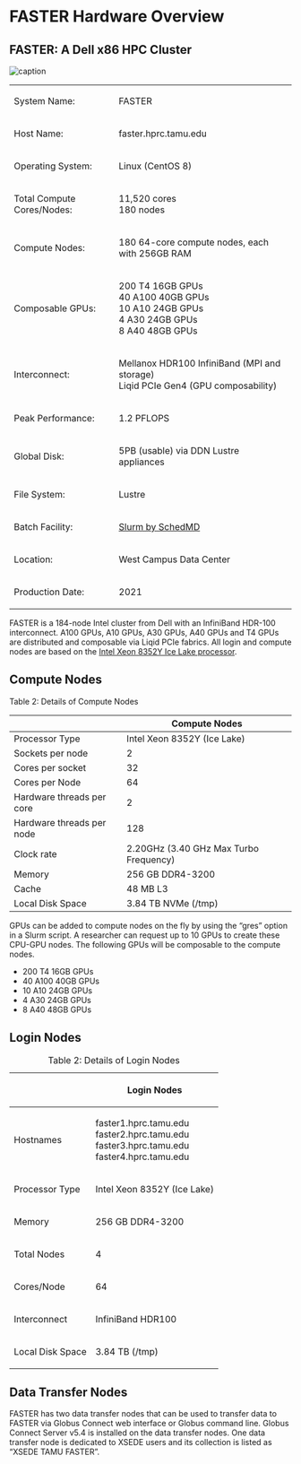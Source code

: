 # FASTER Hardware Overview
 
## FASTER: A Dell x86 HPC Cluster

![caption](/kb3/assets/images/FASTER.jpeg "caption")

<table>
<tbody>
<tr class="odd">
<td><p>System Name:</p></td>
<td><p>FASTER</p></td>
</tr>
<tr class="even">
<td><p>Host Name:</p></td>
<td><p>faster.hprc.tamu.edu</p></td>
</tr>
<tr class="odd">
<td><p>Operating System:</p></td>
<td><p>Linux (CentOS 8)</p></td>
</tr>
<tr class="even">
<td><p>Total Compute Cores/Nodes:</p></td>
<td><p>11,520 cores<br />
180 nodes</p></td>
</tr>
<tr class="odd">
<td><p>Compute Nodes:</p></td>
<td><p>180 64-core compute nodes, each with 256GB RAM</p></td>
</tr>
<tr class="even">
<td><p>Composable GPUs:</p></td>
<td><p>200 T4 16GB GPUs<br />
40 A100 40GB GPUs<br />
10 A10 24GB GPUs<br />
4 A30 24GB GPUs<br />
8 A40 48GB GPUs</p></td>
</tr>
<tr class="odd">
<td><p>Interconnect:</p></td>
<td><p>Mellanox HDR100 InfiniBand (MPI and storage)<br />
Liqid PCIe Gen4 (GPU composability)</p></td>
</tr>
<tr class="even">
<td><p>Peak Performance:</p></td>
<td><p>1.2 PFLOPS</p></td>
</tr>
<tr class="odd">
<td><p>Global Disk:</p></td>
<td><p>5PB (usable) via DDN Lustre appliances</p></td>
</tr>
<tr class="even">
<td><p>File System:</p></td>
<td><p>Lustre</p></td>
</tr>
<tr class="odd">
<td><p>Batch Facility:</p></td>
<td><p><a href="http://slurm.schedmd.com/">Slurm by SchedMD</a></p></td>
</tr>
<tr class="even">
<td><p>Location:</p></td>
<td><p>West Campus Data Center</p></td>
</tr>
<tr class="odd">
<td><p>Production Date:</p></td>
<td><p>2021</p></td>
</tr>
</tbody>
</table>

FASTER is a 184-node Intel cluster from Dell with an InfiniBand HDR-100
interconnect. A100 GPUs, A10 GPUs, A30 GPUs, A40 GPUs and T4 GPUs are
distributed and composable via Liqid PCIe fabrics. All login and compute
nodes are based on the [Intel Xeon 8352Y Ice Lake
processor](https://ark.intel.com/content/www/us/en/ark/products/212284/intel-xeon-platinum-8352y-processor-48m-cache-2-20-ghz.html).

## Compute Nodes

Table 2: Details of Compute Nodes

|                           | Compute Nodes                          |
| ------------------------- | -------------------------------------- |
| Processor Type            | Intel Xeon 8352Y (Ice Lake)            |
| Sockets per node          | 2                                      |
| Cores per socket          | 32                                     |
| Cores per Node            | 64                                     |
| Hardware threads per core | 2                                      |
| Hardware threads per node | 128                                    |
| Clock rate                | 2.20GHz (3.40 GHz Max Turbo Frequency) |
| Memory                    | 256 GB DDR4-3200                       |
| Cache                     | 48 MB L3                               |
| Local Disk Space          | 3.84 TB NVMe (/tmp)                    |



GPUs can be added to compute nodes on the fly by using the “gres” option
in a Slurm script. A researcher can request up to 10 GPUs to create
these CPU-GPU nodes. The following GPUs will be composable to the
compute nodes.

  - 200 T4 16GB GPUs
  - 40 A100 40GB GPUs
  - 10 A10 24GB GPUs
  - 4 A30 24GB GPUs
  - 8 A40 48GB GPUs

## Login Nodes

<table>
<caption>Table 2: Details of Login Nodes</caption>
<thead>
<tr class="header">
<th></th>
<th><p>Login Nodes</p></th>
</tr>
</thead>
<tbody>
<tr class="odd">
<td><p>Hostnames</p></td>
<td><p>faster1.hprc.tamu.edu<br />
faster2.hprc.tamu.edu<br />
faster3.hprc.tamu.edu<br />
faster4.hprc.tamu.edu</p></td>
</tr>
<tr class="even">
<td><p>Processor Type</p></td>
<td><p>Intel Xeon 8352Y (Ice Lake)</p></td>
</tr>
<tr class="odd">
<td><p>Memory</p></td>
<td><p>256 GB DDR4-3200</p></td>
</tr>
<tr class="even">
<td><p>Total Nodes</p></td>
<td><p>4</p></td>
</tr>
<tr class="odd">
<td><p>Cores/Node</p></td>
<td><p>64</p></td>
</tr>
<tr class="even">
<td><p>Interconnect</p></td>
<td><p>InfiniBand HDR100</p></td>
</tr>
<tr class="odd">
<td><p>Local Disk Space</p></td>
<td><p>3.84 TB (/tmp)</p></td>
</tr>
</tbody>
</table>

## Data Transfer Nodes

FASTER has two data transfer nodes that can be used to transfer data to
FASTER via Globus Connect web interface or Globus command line. Globus
Connect Server v5.4 is installed on the data transfer nodes. One data
transfer node is dedicated to XSEDE users and its collection is listed
as “XSEDE TAMU FASTER”.
